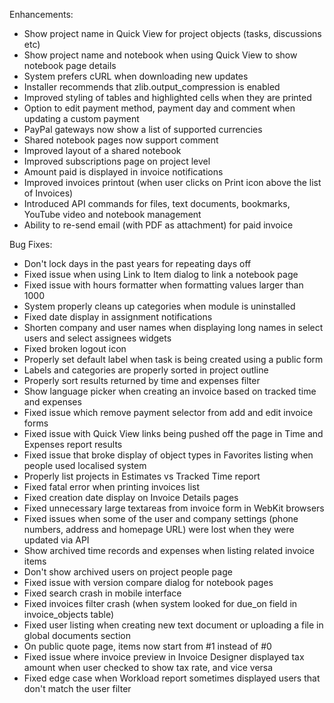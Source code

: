 Enhancements:

* Show project name in Quick View for project objects (tasks, discussions etc)
* Show project name and notebook when using Quick View to show notebook page details
* System prefers cURL when downloading new updates
* Installer recommends that zlib.output_compression is enabled
* Improved styling of tables and highlighted cells when they are printed
* Option to edit payment method, payment day and comment when updating a custom payment
* PayPal gateways now show a list of supported currencies
* Shared notebook pages now support comment
* Improved layout of a shared notebook
* Improved subscriptions page on project level
* Amount paid is displayed in invoice notifications
* Improved invoices printout (when user clicks on Print icon above the list of Invoices)
* Introduced API commands for files, text documents, bookmarks, YouTube video and notebook management
* Ability to re-send email (with PDF as attachment) for paid invoice

Bug Fixes:

* Don't lock days in the past years for repeating days off
* Fixed issue when using Link to Item dialog to link a notebook page
* Fixed issue with hours formatter when formatting values larger than 1000
* System properly cleans up categories when module is uninstalled
* Fixed date display in assignment notifications
* Shorten company and user names when displaying long names in select users and select assignees widgets
* Fixed broken logout icon
* Properly set default label when task is being created using a public form
* Labels and categories are properly sorted in project outline
* Properly sort results returned by time and expenses filter
* Show language picker when creating an invoice based on tracked time and expenses
* Fixed issue which remove payment selector from add and edit invoice forms
* Fixed issue with Quick View links being pushed off the page in Time and Expenses report results
* Fixed issue that broke display of object types in Favorites listing when people used localised system
* Properly list projects in Estimates vs Tracked Time report
* Fixed fatal error when printing invoices list
* Fixed creation date display on Invoice Details pages
* Fixed unnecessary large textareas from invoice form in WebKit browsers
* Fixed issues when some of the user and company settings (phone numbers, address and homepage URL) were lost when they were updated via API
* Show archived time records and expenses when listing related invoice items
* Don't show archived users on project people page
* Fixed issue with version compare dialog for notebook pages
* Fixed search crash in mobile interface
* Fixed invoices filter crash (when system looked for due_on field in invoice_objects table)
* Fixed user listing when creating new text document or uploading a file in global documents section
* On public quote page, items now start from #1 instead of #0
* Fixed issue where invoice preview in Invoice Designer displayed tax amount when user checked to show tax rate, and vice versa
* Fixed edge case when Workload report sometimes displayed users that don't match the user filter